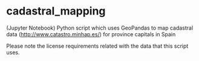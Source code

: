 # cadastral_mapping
(Jupyter Notebook) Python script which uses GeoPandas to map cadastral data (http://www.catastro.minhap.es/) for province capitals in Spain

Please note the license requirements related with the data that this script uses.
